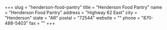+++
slug = "henderson-food-pantry"
title = "Henderson Food Pantry"
name = "Henderson Food Pantry"
address = "Highway 62 East"
city = "Henderson"
state = "AR"
postal = "72544"
website = ""
phone = "870-488-5403"
fax = ""
+++
